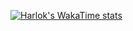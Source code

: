 
[![Harlok's WakaTime stats](https://github-readme-stats.vercel.app/api/wakatime?username=alstjd025&theme=radical)](https://github.com/anuraghazra/github-readme-stats)


<!--
**alstjd025/alstjd025** is a ✨ _special_ ✨ repository because its `README.md` (this file) appears on your GitHub profile.

[![Minsung Kim's GitHub stats](https://github-readme-stats.vercel.app/api?username=alstjd025&show_icons=true&include_all_commits=true&theme=dark)](https://github.com/alstjd025/github-readme-stats)



Here are some ideas to get you started:

- 🔭 I’m currently working on ...
- 🌱 I’m currently learning ...
- 👯 I’m looking to collaborate on ...
- 🤔 I’m looking for help with ...
- 💬 Ask me about ...
- 📫 How to reach me: ...
- 😄 Pronouns: ...
- ⚡ Fun fact: ...
-->
